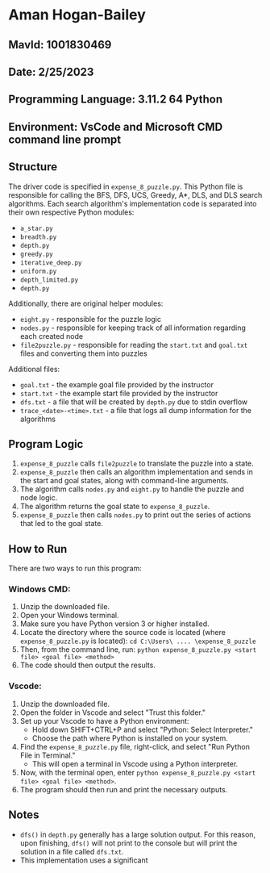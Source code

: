 # Aman Hogan-Bailey

## MavId: 1001830469
## Date: 2/25/2023

## Programming Language: 3.11.2 64 Python
## Environment: VsCode and Microsoft CMD command line prompt

## Structure

The driver code is specified in `expense_8_puzzle.py`. This Python file is responsible for calling the BFS, DFS, UCS, Greedy, A*, DLS, and DLS search algorithms. Each search algorithm's implementation code is separated into their own respective Python modules: 

- `a_star.py`
- `breadth.py`
- `depth.py`
- `greedy.py`
- `iterative_deep.py`
- `uniform.py`
- `depth_limited.py`
- `depth.py`

Additionally, there are original helper modules: 

- `eight.py` - responsible for the puzzle logic
- `nodes.py` - responsible for keeping track of all information regarding each created node
- `file2puzzle.py` - responsible for reading the `start.txt` and `goal.txt` files and converting them into puzzles

Additional files:

- `goal.txt` - the example goal file provided by the instructor
- `start.txt` - the example start file provided by the instructor
- `dfs.txt` - a file that will be created by `depth.py` due to stdin overflow
- `trace_<date>-<time>.txt` - a file that logs all dump information for the algorithms

## Program Logic

1. `expense_8_puzzle` calls `file2puzzle` to translate the puzzle into a state.
2. `expense_8_puzzle` then calls an algorithm implementation and sends in the start and goal states, along with command-line arguments.
3. The algorithm calls `nodes.py` and `eight.py` to handle the puzzle and node logic.
4. The algorithm returns the goal state to `expense_8_puzzle`.
5. `expense_8_puzzle` then calls `nodes.py` to print out the series of actions that led to the goal state.

## How to Run

There are two ways to run this program:

### Windows CMD:

1. Unzip the downloaded file.
2. Open your Windows terminal.
3. Make sure you have Python version 3 or higher installed.
4. Locate the directory where the source code is located (where `expense_8_puzzle.py` is located): `cd C:\Users\ .... \expense_8_puzzle`
5. Then, from the command line, run: `python expense_8_puzzle.py <start file> <goal file> <method>`
6. The code should then output the results.

### Vscode:

1. Unzip the downloaded file.
2. Open the folder in Vscode and select "Trust this folder."
3. Set up your Vscode to have a Python environment:
   - Hold down SHIFT+CTRL+P and select "Python: Select Interpreter."
   - Choose the path where Python is installed on your system.
4. Find the `expense_8_puzzle.py` file, right-click, and select "Run Python File in Terminal."
   - This will open a terminal in Vscode using a Python interpreter.
5. Now, with the terminal open, enter `python expense_8_puzzle.py <start file> <goal file> <method>`.
6. The program should then run and print the necessary outputs.

## Notes

- `dfs()` in `depth.py` generally has a large solution output. For this reason, upon finishing, `dfs()` will not print to the console but will print the solution in a file called `dfs.txt`.
- This implementation uses a significant
